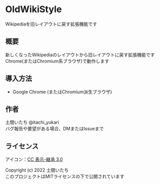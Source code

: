 # OldWikiStyle
Wikipediaを旧レイアウトに戻す拡張機能です

## 概要
新しくなったWikipediaのレイアウトから旧レイアウトに戻す拡張機能です  
Chrome(またはChromium系ブラウザ)で動作します

## 導入方法
- Google Chrome (またはChromium派生ブラウザ)

## 作者
土間いたち @itachi_yukari  
バグ報告や要望がある場合、DMまたはIssueまで

## ライセンス
アイコン：[CC 表示-継承 3.0](https://creativecommons.org/licenses/by-sa/3.0/)

Copyright (c) 2022 土間いたち  
このプロジェクトはMITライセンスの下で公開されています